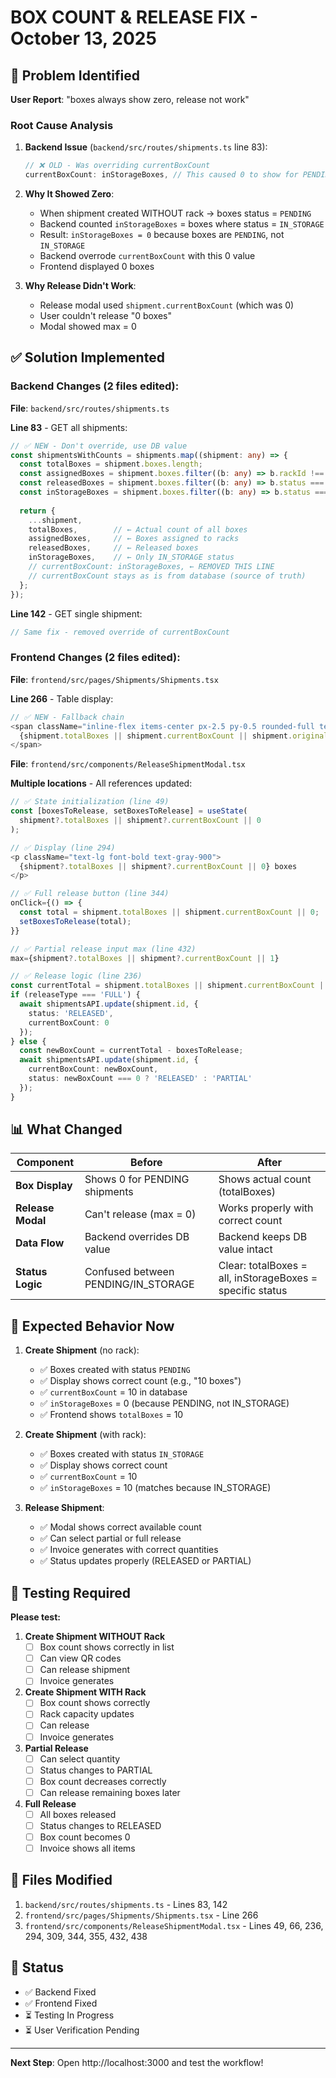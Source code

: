 # BOX COUNT & RELEASE FIX - October 13, 2025

## 🐛 Problem Identified

**User Report**: "boxes always show zero, release not work"

### Root Cause Analysis

1. **Backend Issue** (`backend/src/routes/shipments.ts` line 83):
   ```typescript
   // ❌ OLD - Was overriding currentBoxCount
   currentBoxCount: inStorageBoxes, // This caused 0 to show for PENDING shipments
   ```

2. **Why It Showed Zero**:
   - When shipment created WITHOUT rack → boxes status = `PENDING`
   - Backend counted `inStorageBoxes` = boxes where status = `IN_STORAGE`
   - Result: `inStorageBoxes = 0` because boxes are `PENDING`, not `IN_STORAGE`
   - Backend overrode `currentBoxCount` with this 0 value
   - Frontend displayed 0 boxes

3. **Why Release Didn't Work**:
   - Release modal used `shipment.currentBoxCount` (which was 0)
   - User couldn't release "0 boxes"
   - Modal showed max = 0

## ✅ Solution Implemented

### Backend Changes (2 files edited):

**File**: `backend/src/routes/shipments.ts`

**Line 83** - GET all shipments:
```typescript
// ✅ NEW - Don't override, use DB value
const shipmentsWithCounts = shipments.map((shipment: any) => {
  const totalBoxes = shipment.boxes.length;
  const assignedBoxes = shipment.boxes.filter((b: any) => b.rackId !== null).length;
  const releasedBoxes = shipment.boxes.filter((b: any) => b.status === 'RELEASED').length;
  const inStorageBoxes = shipment.boxes.filter((b: any) => b.status === 'IN_STORAGE').length;
  
  return {
    ...shipment,
    totalBoxes,        // ← Actual count of all boxes
    assignedBoxes,     // ← Boxes assigned to racks
    releasedBoxes,     // ← Released boxes
    inStorageBoxes,    // ← Only IN_STORAGE status
    // currentBoxCount: inStorageBoxes, ← REMOVED THIS LINE
    // currentBoxCount stays as is from database (source of truth)
  };
});
```

**Line 142** - GET single shipment:
```typescript
// Same fix - removed override of currentBoxCount
```

### Frontend Changes (2 files edited):

**File**: `frontend/src/pages/Shipments/Shipments.tsx`

**Line 266** - Table display:
```typescript
// ✅ NEW - Fallback chain
<span className="inline-flex items-center px-2.5 py-0.5 rounded-full text-xs font-medium bg-blue-100 text-blue-800">
  {shipment.totalBoxes || shipment.currentBoxCount || shipment.originalBoxCount || 0} boxes
</span>
```

**File**: `frontend/src/components/ReleaseShipmentModal.tsx`

**Multiple locations** - All references updated:
```typescript
// ✅ State initialization (line 49)
const [boxesToRelease, setBoxesToRelease] = useState(
  shipment?.totalBoxes || shipment?.currentBoxCount || 0
);

// ✅ Display (line 294)
<p className="text-lg font-bold text-gray-900">
  {shipment?.totalBoxes || shipment?.currentBoxCount || 0} boxes
</p>

// ✅ Full release button (line 344)
onClick={() => {
  const total = shipment.totalBoxes || shipment.currentBoxCount || 0;
  setBoxesToRelease(total);
}}

// ✅ Partial release input max (line 432)
max={shipment?.totalBoxes || shipment?.currentBoxCount || 1}

// ✅ Release logic (line 236)
const currentTotal = shipment.totalBoxes || shipment.currentBoxCount || 0;
if (releaseType === 'FULL') {
  await shipmentsAPI.update(shipment.id, { 
    status: 'RELEASED', 
    currentBoxCount: 0 
  });
} else {
  const newBoxCount = currentTotal - boxesToRelease;
  await shipmentsAPI.update(shipment.id, { 
    currentBoxCount: newBoxCount,
    status: newBoxCount === 0 ? 'RELEASED' : 'PARTIAL'
  });
}
```

## 📊 What Changed

| Component | Before | After |
|-----------|--------|-------|
| **Box Display** | Shows 0 for PENDING shipments | Shows actual count (totalBoxes) |
| **Release Modal** | Can't release (max = 0) | Works properly with correct count |
| **Data Flow** | Backend overrides DB value | Backend keeps DB value intact |
| **Status Logic** | Confused between PENDING/IN_STORAGE | Clear: totalBoxes = all, inStorageBoxes = specific status |

## 🎯 Expected Behavior Now

1. **Create Shipment** (no rack):
   - ✅ Boxes created with status `PENDING`
   - ✅ Display shows correct count (e.g., "10 boxes")
   - ✅ `currentBoxCount` = 10 in database
   - ✅ `inStorageBoxes` = 0 (because PENDING, not IN_STORAGE)
   - ✅ Frontend shows `totalBoxes` = 10

2. **Create Shipment** (with rack):
   - ✅ Boxes created with status `IN_STORAGE`
   - ✅ Display shows correct count
   - ✅ `currentBoxCount` = 10
   - ✅ `inStorageBoxes` = 10 (matches because IN_STORAGE)

3. **Release Shipment**:
   - ✅ Modal shows correct available count
   - ✅ Can select partial or full release
   - ✅ Invoice generates with correct quantities
   - ✅ Status updates properly (RELEASED or PARTIAL)

## 🧪 Testing Required

**Please test:**

1. **Create Shipment WITHOUT Rack**
   - [ ] Box count shows correctly in list
   - [ ] Can view QR codes
   - [ ] Can release shipment
   - [ ] Invoice generates

2. **Create Shipment WITH Rack**
   - [ ] Box count shows correctly
   - [ ] Rack capacity updates
   - [ ] Can release
   - [ ] Invoice generates

3. **Partial Release**
   - [ ] Can select quantity
   - [ ] Status changes to PARTIAL
   - [ ] Box count decreases correctly
   - [ ] Can release remaining boxes later

4. **Full Release**
   - [ ] All boxes released
   - [ ] Status changes to RELEASED
   - [ ] Box count becomes 0
   - [ ] Invoice shows all items

## 📝 Files Modified

1. `backend/src/routes/shipments.ts` - Lines 83, 142
2. `frontend/src/pages/Shipments/Shipments.tsx` - Line 266
3. `frontend/src/components/ReleaseShipmentModal.tsx` - Lines 49, 66, 236, 294, 309, 344, 355, 432, 438

## 🚀 Status

- ✅ Backend Fixed
- ✅ Frontend Fixed
- ⏳ Testing In Progress
- ⏳ User Verification Pending

---

**Next Step**: Open http://localhost:3000 and test the workflow!

